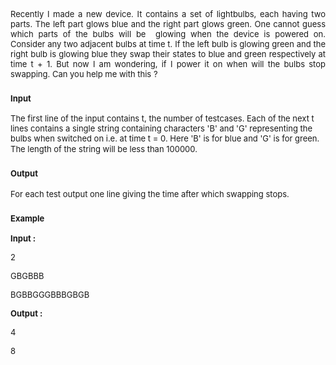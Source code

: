 <p style="text-align: justify;"><span style="font-size: small;">Recently I made a new device. It contains a set of lightbulbs, each having two parts. The left part glows blue and the right part glows green. One cannot guess which parts of the bulbs will be&nbsp; glowing when the device is powered on. Consider any two adjacent bulbs at time t. If the left bulb is glowing green and the right bulb is glowing blue they swap their states to blue and green respectively at time t + 1. But now I am wondering, if I </span><span style="font-size: small;">power it on </span><span style="font-size: small;">when will the bulbs stop swapping. Can you help me with this ?</span></p>
<h3><span style="font-size: small;"><strong>Input</strong></span></h3>
<p><span style="font-size: small;">The first line of the input contains t, the number of testcases. Each of the next t lines contains a single string containing characters 'B' and 'G' representing the bulbs when switched on i.e. at time t = 0. Here 'B' is for blue and 'G' is for green. The length of the</span> <span style="font-size: small;">string will be less than 100000.</span></p>
<h3><span style="font-size: small;"><strong>Output</strong></span></h3>
<p><span style="font-size: small;">For each test output one line giving the time after which swapping stops.</span></p>
<h3><span style="font-size: small;">Example</span></h3>
<p><span style="font-size: small;"><strong>Input :</strong></span></p>
<p><span style="font-size: small;">2</span></p>
<p><span style="font-size: small;">GBGBBB</span></p>
<p><span style="font-size: small;">BGBBGGGBBBGBGB</span></p>
<p><span style="font-size: small;"><strong>Output :</strong></span></p>
<p><span style="font-size: small;">4</span></p>
<p><span style="font-size: small;">8<br></span></p>